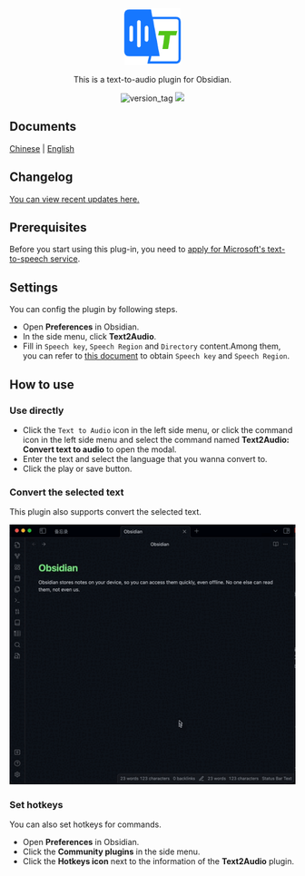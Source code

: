<p align="center"><img width="100" src="./icon.png" ali /></p>

<p align="center">This is a text-to-audio plugin for Obsidian.</p>

<p align="center">
  <img src="https://img.shields.io/badge/version-1.11.1-blue" alt="version_tag" />
  <img src="https://img.shields.io/badge/dynamic/json?logo=obsidian&color=%23483699&label=downloads&query=%24%5B%22text2audio%22%5D.downloads&url=https%3A%2F%2Fraw.githubusercontent.com%2Fobsidianmd%2Fobsidian-releases%2Fmaster%2Fcommunity-plugin-stats.json" />
</p>

## Documents

[Chinese](./README.zh.md) | [English](./README.md)

## Changelog

[You can view recent updates here.](./CHANGELOG.md)

## Prerequisites

Before you start using this plug-in, you need to [apply for Microsoft's text-to-speech service](https://learn.microsoft.com/en-us/azure/ai-services/speech-service/index-text-to-speech).

## Settings

You can config the plugin by following steps.

-   Open **Preferences** in Obsidian.
-   In the side menu, click **Text2Audio**.
-   Fill in `Speech key`, `Speech Region` and `Directory` content.Among them, you can refer to [this document](https://learn.microsoft.com/en-us/azure/ai-services/multi-service-resource?pivots=azportal&tabs=macos#get-the-keys-for-your-resource) to obtain `Speech key` and `Speech Region`.

## How to use

### Use directly

-   Click the `Text to Audio` icon in the left side menu, or click the command icon in the left side menu and select the command named **Text2Audio: Convert text to audio** to open the modal.
-   Enter the text and select the language that you wanna convert to.
-   Click the play or save button.

### Convert the selected text

This plugin also supports convert the selected text.

<p align="center"><img src="./en-example.gif" ali /></p>

### Set hotkeys

You can also set hotkeys for commands.

-   Open **Preferences** in Obsidian.
-   Click the **Community plugins** in the side menu.
-   Click the **Hotkeys icon** next to the information of the **Text2Audio** plugin.
